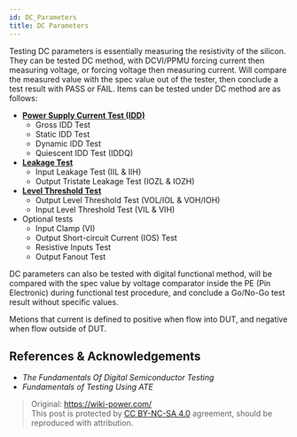 ```yaml
---
id: DC_Parameters
title: DC Parameters
---
```


Testing DC parameters is essentially measuring the resistivity of the silicon. They can be tested DC method, with DCVI/PPMU forcing current then measuring voltage, or forcing voltage then measuring current. Will compare the measured value with the spec value out of the tester, then conclude a test result with PASS or FAIL. Items can be tested under DC method are as follows:

- [**Power Supply Current Test (IDD)**](https://wiki-power.com/DC-IDD_Test)
  - Gross IDD Test
  - Static IDD Test
  - Dynamic IDD Test
  - Quiescent IDD Test (IDDQ)
- [**Leakage Test**](https://wiki-power.com/Leakage_Test/)
  - Input Leakage Test (IIL & IIH)
  - Output Tristate Leakage Test (IOZL & IOZH)
- [**Level Threshold Test**](https://wiki-power.com/Level_Threshold_Test/)
  - Output Level Threshold Test (VOL/IOL & VOH/IOH)
  - Input Level Threshold Test (VIL & VIH)
- Optional tests
  - Input Clamp (VI)
  - Output Short-circuit Current (IOS) Test
  - Resistive Inputs Test
  - Output Fanout Test

DC parameters can also be tested with digital functional method, will be compared with the spec value by voltage comparator inside the PE (Pin Electronic) during functional test procedure, and conclude a Go/No-Go test result without specific values.

Metions that current is defined to positive when flow into DUT, and negative when flow outside of DUT.

## References & Acknowledgements

- *The Fundamentals Of Digital Semiconductor Testing*
- *Fundamentals of Testing Using ATE*

> Original: <https://wiki-power.com/>  
> This post is protected by [CC BY-NC-SA 4.0](https://creativecommons.org/licenses/by/4.0/deed.en) agreement, should be reproduced with attribution.
